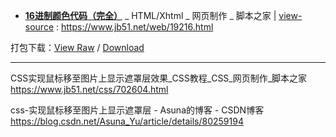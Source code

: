 - [**16进制颜色代码（完全）**](https://taoste.github.io/Hello-World/github/16bit/index.html) _ HTML/Xhtml _ 网页制作 _ 脚本之家 | 
[view-source](index.html) : https://www.jb51.net/web/19216.html


打包下载：[View Raw](https://github.com/taoste/Hello-World/blob/master/github/16bit/16bit.7z) / [Download](
https://github.com/taoste/Hello-World/blob/master/github/16bit/16bit.7z?raw=true)


-----------------------------------------------------------------------------------------------

CSS实现鼠标移至图片上显示遮罩层效果_CSS教程_CSS_网页制作_脚本之家 https://www.jb51.net/css/702604.html 

css-实现鼠标移至图片上显示遮罩层 - Asuna的博客 - CSDN博客 https://blog.csdn.net/Asuna_Yu/article/details/80259194 

